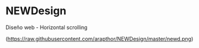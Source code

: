 # NEWDesign
Diseño web - Horizontal scrolling

(https://raw.githubusercontent.com/arapthor/NEWDesign/master/newd.png)
